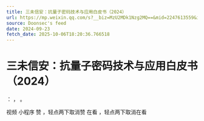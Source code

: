 ```yaml
---
title: 三未信安：抗量子密码技术与应用白皮书（2024）
url: https://mp.weixin.qq.com/s?__biz=MzU2MDk1Nzg2MQ==&mid=2247613559&idx=1&sn=3bc8675a68858fb5f1b2a2ff7f1bf245
source: Doonsec's feed
date: 2024-09-23
fetch_date: 2025-10-06T18:20:36.766518
---
```


# 三未信安：抗量子密码技术与应用白皮书（2024）

：
，
。

视频
小程序
赞
，轻点两下取消赞
在看
，轻点两下取消在看